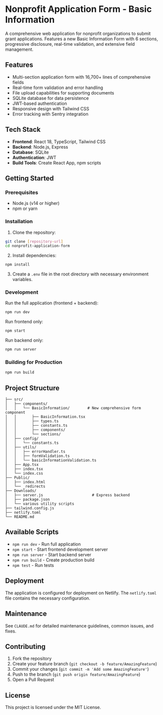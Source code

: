 # Nonprofit Application Form - Basic Information

A comprehensive web application for nonprofit organizations to submit grant applications. Features a new Basic Information Form with 6 sections, progressive disclosure, real-time validation, and extensive field management.

## Features

- Multi-section application form with 16,700+ lines of comprehensive fields
- Real-time form validation and error handling
- File upload capabilities for supporting documents
- SQLite database for data persistence
- JWT-based authentication
- Responsive design with Tailwind CSS
- Error tracking with Sentry integration

## Tech Stack

- **Frontend**: React 18, TypeScript, Tailwind CSS
- **Backend**: Node.js, Express
- **Database**: SQLite
- **Authentication**: JWT
- **Build Tools**: Create React App, npm scripts

## Getting Started

### Prerequisites

- Node.js (v14 or higher)
- npm or yarn

### Installation

1. Clone the repository:
```bash
git clone [repository-url]
cd nonprofit-application-form
```

2. Install dependencies:
```bash
npm install
```

3. Create a `.env` file in the root directory with necessary environment variables.

### Development

Run the full application (frontend + backend):
```bash
npm run dev
```

Run frontend only:
```bash
npm start
```

Run backend only:
```bash
npm run server
```

### Building for Production

```bash
npm run build
```

## Project Structure

```
├── src/
│   ├── components/
│   │   └── BasicInformation/        # New comprehensive form component
│   │       ├── BasicInformation.tsx
│   │       ├── types.ts
│   │       ├── constants.ts
│   │       ├── components/
│   │       └── sections/
│   ├── config/
│   │   └── constants.ts
│   ├── utils/
│   │   ├── errorHandler.ts
│   │   ├── formValidation.ts
│   │   └── basicInformationValidation.ts
│   ├── App.tsx
│   ├── index.tsx
│   └── index.css
├── Public/
│   ├── index.html
│   └── _redirects
├── Downloads/
│   ├── server.js                      # Express backend
│   ├── package.json
│   └── various utility scripts
├── tailwind.config.js
├── netlify.toml
└── README.md
```

## Available Scripts

- `npm run dev` - Run full application
- `npm start` - Start frontend development server
- `npm run server` - Start backend server
- `npm run build` - Create production build
- `npm test` - Run tests

## Deployment

The application is configured for deployment on Netlify. The `netlify.toml` file contains the necessary configuration.

## Maintenance

See `CLAUDE.md` for detailed maintenance guidelines, common issues, and fixes.

## Contributing

1. Fork the repository
2. Create your feature branch (`git checkout -b feature/AmazingFeature`)
3. Commit your changes (`git commit -m 'Add some AmazingFeature'`)
4. Push to the branch (`git push origin feature/AmazingFeature`)
5. Open a Pull Request

## License

This project is licensed under the MIT License.
